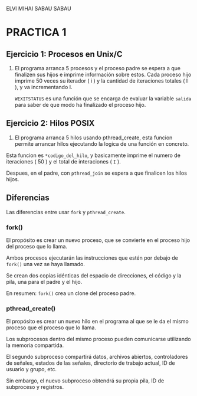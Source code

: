ELVI MIHAI SABAU SABAU


# PRACTICA 1 

## Ejercicio 1: Procesos en Unix/C

1. El programa arranca 5 procesos y el proceso padre se espera a que finalizen sus hijos e imprime información sobre estos.
   Cada proceso hijo imprime 50 veces su iterador ( i ) y la cantidad de iteraciones totales ( I ), y va incrementando I.

   `WEXITSTATUS` es una función que se encarga de evaluar la variable `salida` para saber de que modo ha finalizado el proceso hijo.



## Ejercicio 2: Hilos POSIX


1. El programa arranca 5 hilos usando pthread_create, esta funcion permite arrancar hilos ejecutando la logica de una función en concreto.

Esta funcion es `*codigo_del_hilo`, y basicamente imprime el numero de iteraciones ( 50 ) y el total de interaciones ( `I` ).

Despues, en el padre, con `pthread_join` se espera a que finalicen los hilos hijos.

## Diferencias

Las diferencias entre usar `fork` y `pthread_create`.

### fork()

El propósito es crear un nuevo proceso, que se convierte en el proceso hijo del proceso que lo llama.

Ambos procesos ejecutarán las instrucciones que estén por debajo de `fork()` una vez se haya llamado.

Se crean dos copias idénticas del espacio de direcciones, el código y la pila, una para el padre y el hijo.

En resumen: `fork()` crea un clone del proceso padre.

### pthread_create()

El propósito es crear un nuevo hilo en el programa al que se le da el mismo proceso que el proceso que lo llama.

Los subprocesos dentro del mismo proceso pueden comunicarse utilizando la memoria compartida.

El segundo subproceso compartirá datos, archivos abiertos, controladores de señales, estados de las señales, directorio de trabajo actual, ID de usuario y grupo, etc.

Sin embargo, el nuevo subproceso obtendrá su propia pila, ID de subproceso y registros.
